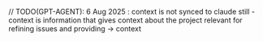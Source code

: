 // TODO(GPT-AGENT): 6 Aug 2025 : context is not synced to claude still - context is information that gives context about the project relevant for refining issues and providing -> context
